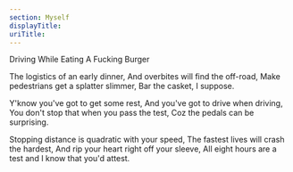 ```yaml
---
section: Myself
displayTitle:
uriTitle:
---
```


Driving While Eating A Fucking Burger

The logistics of an early dinner,
And overbites will find the off-road,
Make pedestrians get a splatter slimmer,
Bar the casket, I suppose.

Y'know you've got to get some rest,
And you've got to drive when driving,
You don't stop that when you pass the test,
Coz the pedals can be surprising.

Stopping distance is quadratic with your speed,
The fastest lives will crash the hardest,
And rip your heart right off your sleeve,
All eight hours are a test and
I know that you'd attest.
